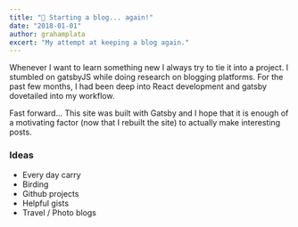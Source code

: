 ```yaml
---
title: "🤔 Starting a blog... again!"
date: "2018-01-01"
author: grahamplata
excert: "My attempt at keeping a blog again."
---
```


Whenever I want to learn something new I always try to tie it into a project. I stumbled on gatsbyJS while doing research on blogging platforms. For the past few months, I had been deep into React development and gatsby dovetailed into my workflow.

Fast forward... This site was built with Gatsby and I hope that it is enough of a motivating factor (now that I rebuilt the site) to actually make interesting posts.

### Ideas

- Every day carry
- Birding
- Github projects
- Helpful gists
- Travel / Photo blogs
